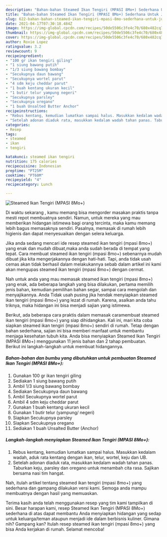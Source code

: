 ```yaml
---
description: "Bahan-bahan Steamed Ikan Tengiri (MPASI 8Mo+) Sederhana Untuk Jualan"
title: "Bahan-bahan Steamed Ikan Tengiri (MPASI 8Mo+) Sederhana Untuk Jualan"
slug: 622-bahan-bahan-steamed-ikan-tengiri-mpasi-8mo-sederhana-untuk-jualan
date: 2021-04-17T07:30:18.484Z
image: https://img-global.cpcdn.com/recipes/50de5506c3fe4c70/680x482cq70/steamed-ikan-tengiri-mpasi-8mo-foto-resep-utama.jpg
thumbnail: https://img-global.cpcdn.com/recipes/50de5506c3fe4c70/680x482cq70/steamed-ikan-tengiri-mpasi-8mo-foto-resep-utama.jpg
cover: https://img-global.cpcdn.com/recipes/50de5506c3fe4c70/680x482cq70/steamed-ikan-tengiri-mpasi-8mo-foto-resep-utama.jpg
author: Roxie Lopez
ratingvalue: 3.2
reviewcount: 9
recipeingredient:
- "100 gr ikan tengiri giling"
- "1 siung bawang putih"
- "1/3 siung bawang bombay"
- "Secukupnya daun bawang"
- "Secukupnya wortel parut"
- "4 sdm keju cheddar parut"
- "1 buah kentang ukuran kecil"
- "1 butir telur yampung negeri"
- "Secukupnya parsley"
- "Secukupnya oregano"
- "1 buah Unsalted Butter Anchor"
recipeinstructions:
- "Rebus kentang, kemudian lumatkan sampai halus. Masukkan kedalam wadah, aduk rata kentang dengan ikan, telur, wortel, keju dan UB."
- "Setelah adonan diaduk rata, masukkan kedalam wadah tahan panas. Taburkan keju, parsley dan oregano untuk menambah cita rasa. Sajikan bersama nasi tim hangat."
categories:
- Resep
tags:
- steamed
- ikan
- tengiri

katakunci: steamed ikan tengiri 
nutrition: 175 calories
recipecuisine: Indonesian
preptime: "PT25M"
cooktime: "PT60M"
recipeyield: "4"
recipecategory: Lunch

---
```



![Steamed Ikan Tengiri (MPASI 8Mo+)](https://img-global.cpcdn.com/recipes/50de5506c3fe4c70/680x482cq70/steamed-ikan-tengiri-mpasi-8mo-foto-resep-utama.jpg)

Di waktu  sekarang , kamu memang bisa mengorder masakan praktis tanpa mesti repot membuatnya sendiri. Namun, untuk mereka yang mau memberikan hidangan istimewa bagi orang tercinta, maka kamu memang lebih bagus memasaknya sendiri. Pasalnya, memasak di rumah lebih higienis dan dapat menyesuaikan dengan selera keluarga.

Jika anda sedang mencari ide resep steamed ikan tengiri (mpasi 8mo+) yang enak dan mudah dibuat,maka anda sudah berada di tempat yang tepat. Cara membuat steamed ikan tengiri (mpasi 8mo+)  sebenarnya mudah dibuat jika kita mengerjakannya dengan hati-hati. Tapi, anda tidak usah cemas akan tidak berhasil dalam melakukannya 
sebab dalam artikel ini kami akan mengupas steamed ikan tengiri (mpasi 8mo+) dengan cermat.  



Nah untuk anda yang mau memasak steamed ikan tengiri (mpasi 8mo+) yang enak, ada beberapa langkah yang bisa dilakukan, pertama memilih jenis bahan, kemudian pemilihan bahan segar, sampai cara mengolah dan menyajikannya. Anda Tidak usah pusing jika hendak menyiapkan steamed ikan tengiri (mpasi 8mo+) yang lezat di rumah. Karena, asalkan anda  tahu triknya, maka hidangan ini bisa menjadi sajian yang istimewa.

Berikut, ada beberapa cara praktis  dalam memasak caramembuat steamed ikan tengiri (mpasi 8mo+) yang siap dihidangkan. Kali ini, mari kita coba siapkan steamed ikan tengiri (mpasi 8mo+) sendiri di rumah. Tetap dengan bahan sederhana, sajian ini bisa memberi manfaat untuk membantu menjaga kesehatan tubuh kita. Anda bisa menyiapkan Steamed Ikan Tengiri (MPASI 8Mo+) menggunakan 11 jenis bahan dan 2 tahap pembuatan. Berikut ini langkah-langkah untuk membuat hidangannya.

<!--inarticleads1-->

##### Bahan-bahan dan bumbu yang dibutuhkan untuk pembuatan Steamed Ikan Tengiri (MPASI 8Mo+):

1. Gunakan 100 gr ikan tengiri giling
1. Sediakan 1 siung bawang putih
1. Ambil 1/3 siung bawang bombay
1. Sediakan Secukupnya daun bawang
1. Ambil Secukupnya wortel parut
1. Ambil 4 sdm keju cheddar parut
1. Gunakan 1 buah kentang ukuran kecil
1. Gunakan 1 butir telur (yampung/ negeri)
1. Siapkan Secukupnya parsley
1. Siapkan Secukupnya oregano
1. Sediakan 1 buah Unsalted Butter (Anchor)




<!--inarticleads2-->

##### Langkah-langkah menyiapkan Steamed Ikan Tengiri (MPASI 8Mo+):

1. Rebus kentang, kemudian lumatkan sampai halus. Masukkan kedalam wadah, aduk rata kentang dengan ikan, telur, wortel, keju dan UB.
1. Setelah adonan diaduk rata, masukkan kedalam wadah tahan panas. Taburkan keju, parsley dan oregano untuk menambah cita rasa. Sajikan bersama nasi tim hangat.




Nah, itulah artikel tentang  steamed ikan tengiri (mpasi 8mo+)  yang sederhana dan gampang dilakukan versi kami. Semoga anda mampu membuatnya dengan hasil yang memuaskan. 

Terima kasih anda telah menggunakan resep yang tim kami tampilkan di sini. Besar harapan kami, resep  Steamed Ikan Tengiri (MPASI 8Mo+) sederhana di atas dapat membantu Anda menyiapkan hidangan yang sedap untuk keluarga/teman ataupun menjadi ide dalam berbisnis kuliner. Gimana nih? Gampang kan? Itulah resep steamed ikan tengiri (mpasi 8mo+) yang bisa Anda kerjakan di rumah. Selamat mencoba!

